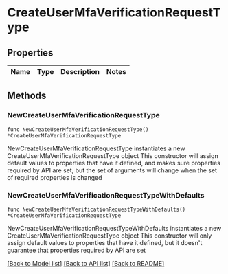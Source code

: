# CreateUserMfaVerificationRequestType

## Properties

Name | Type | Description | Notes
------------ | ------------- | ------------- | -------------

## Methods

### NewCreateUserMfaVerificationRequestType

`func NewCreateUserMfaVerificationRequestType() *CreateUserMfaVerificationRequestType`

NewCreateUserMfaVerificationRequestType instantiates a new CreateUserMfaVerificationRequestType object
This constructor will assign default values to properties that have it defined,
and makes sure properties required by API are set, but the set of arguments
will change when the set of required properties is changed

### NewCreateUserMfaVerificationRequestTypeWithDefaults

`func NewCreateUserMfaVerificationRequestTypeWithDefaults() *CreateUserMfaVerificationRequestType`

NewCreateUserMfaVerificationRequestTypeWithDefaults instantiates a new CreateUserMfaVerificationRequestType object
This constructor will only assign default values to properties that have it defined,
but it doesn't guarantee that properties required by API are set


[[Back to Model list]](../README.md#documentation-for-models) [[Back to API list]](../README.md#documentation-for-api-endpoints) [[Back to README]](../README.md)


